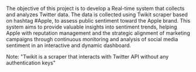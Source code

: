 The objective of this project is to develop a Real-time system that collects and analyzes Twitter data. The data is collected using Twikit scraper based on hashtag #Apple, to assess public sentiment toward the Apple brand. 
This system aims to provide valuable insights into sentiment trends, helping Apple with reputation management and the strategic alignment of marketing campaigns through continuous monitoring and analysis of social media sentiment in an interactive and dynamic dashboard.

Note: "Twikit is a scraper that interacts with Twitter API without any authentication keys"
